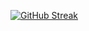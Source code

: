 [![GitHub Streak](https://streak-stats.demolab.com?user=simplycode07&theme=black-ice&background=45%2C02006C00%2C0D1117)](https://git.io/streak-stats)
